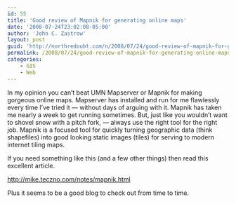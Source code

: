 ```yaml
---
id: 55
title: 'Good review of Mapnik for generating online maps'
date: '2008-07-24T23:02:08-05:00'
author: 'John C. Zastrow'
layout: post
guid: 'http://northredoubt.com/n/2008/07/24/good-review-of-mapnik-for-generating-online-maps/'
permalink: /2008/07/24/good-review-of-mapnik-for-generating-online-maps/
categories:
    - GIS
    - Web
---
```


In my opinion you can’t beat UMN Mapserver or Mapnik for making gorgeous online maps. Mapserver has installed and run for me flawlessly every time I’ve tried it — without days of arguing with it. Mapnik has taken me nearly a week to get running sometimes. But, just like you wouldn’t want to shovel snow with a pitch fork, — always use the right tool for the right job. Mapnik is a focused tool for quickly turning geographic data (think shapefiles) into good looking static images (tiles) for serving to modern internet tiling maps.

If you need something like this (and a few other things) then read this excellent article.

<http://mike.teczno.com/notes/mapnik.html>

Plus it seems to be a good blog to check out from time to time.